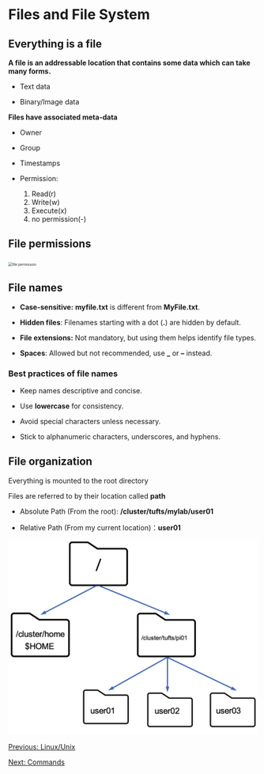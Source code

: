 # Files and File System

## Everything is a file
**A file is an addressable location that contains some data which can take many forms.**

- Text data 

- Binary/Image data

**Files have associated meta-data** 

- Owner

- Group

- Timestamps

- Permission:

    1. Read(r)
    2. Write(w)
    3. Execute(x)
    4. no permission(-)

## File permissions

<img src="../images/permission.png" alt="file permission" style="zoom:50%;" />

## File names

- **Case-sensitive:** **myfile.txt** is different from **MyFile.txt**.

- **Hidden files**: Filenames starting with a dot (**.**) are hidden by default.

- **File extensions:** Not mandatory, but using them helps identify file types.

- **Spaces**: Allowed but not recommended, use **_** or **–** instead.

### Best practices of file names
 
- Keep names descriptive and concise.

- Use **lowercase** for consistency.

- Avoid special characters unless necessary.

- Stick to alphanumeric characters, underscores, and hyphens.

## File organization
Everything is mounted to the root directory 

Files are referred to by their location called **path** 

- Absolute Path (From the root): **/cluster/tufts/mylab/user01**

- Relative Path (From my current location)：**user01**

<img src="../images/file_system.png" width="600">

[Previous: Linux/Unix ](01_what_is_linux.md)                                                                    

[Next: Commands](03_basictools.md)

